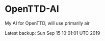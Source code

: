 # OpenTTD-AI
My AI for OpenTTD, will use primarily air

Latest backup: Sun Sep 15 10:01:01 UTC 2019
